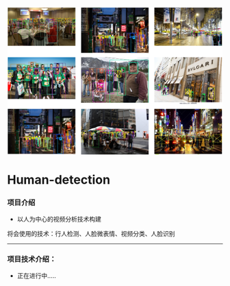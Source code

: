 <img src = "./title.png">

# Human-detection

### 项目介绍

- 以人为中心的视频分析技术构建

将会使用的技术：行人检测、人脸微表情、视频分类、人脸识别

---

### 项目技术介绍：

- 正在进行中.....




